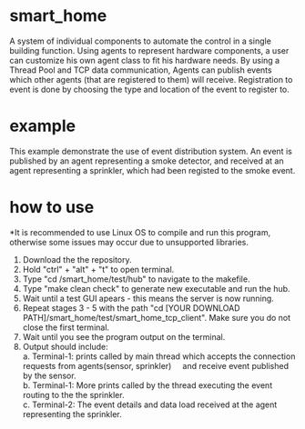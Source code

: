 # smart_home
A system of individual components to automate the control in a single building function.
Using agents to represent hardware components, a user can customize his own agent class to fit his hardware needs.
By using a Thread Pool and TCP data communication, Agents can publish events which other agents (that are registered to them) will receive.
Registration to event is done by choosing the type and location of the event to register to.

# example
This example demonstrate the use of event distribution system.
An event is published by an agent representing a smoke detector, and received at an agent representing a sprinkler, which had been registed to the smoke event.

# how to use
*It is recommended to use Linux OS to compile and run this program, otherwise some issues may occur due to unsupported libraries.
1. Download the the repository.
2. Hold "ctrl" + "alt" + "t" to open terminal.
3. Type "cd <YOUR DOWNLOAD PATH>/smart_home/test/hub" to navigate to the makefile.
4. Type "make clean check" to generate new executable and run the hub. 
5. Wait until a test GUI apears - this means the server is now running.
6. Repeat stages 3 - 5 with the path "cd [YOUR DOWNLOAD PATH]/smart_home/test/smart_home_tcp_client". Make sure you do not close the first terminal.
7. Wait until you see the program output on the terminal.
8. Output should include:<br />
  a. Terminal-1: prints called by main thread which accepts the connection requests from agents(sensor, sprinkler) &nbsp;&nbsp;&nbsp;&nbsp;and receive event published by the sensor.<br />
  b. Terminal-1: More prints called by the thread executing the event routing to the the sprinkler.<br />
  c. Terminal-2: The event details and data load received at the agent representing the sprinkler.
